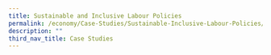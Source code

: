 ```yaml
---
title: Sustainable and Inclusive Labour Policies
permalink: /economy/Case-Studies/Sustainable-Inclusive-Labour-Policies/
description: ""
third_nav_title: Case Studies
---
```

